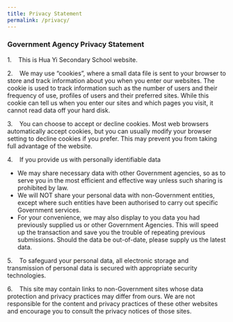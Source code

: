 ```yaml
---
title: Privacy Statement
permalink: /privacy/
---
```

### **Government Agency Privacy Statement**

1.    This is Hua Yi Secondary School website.

2.    We may use “cookies”, where a small data file is sent to your browser to store and track information about you when you enter our websites. The cookie is used to track information such as the number of users and their frequency of use, profiles of users and their preferred sites. While this cookie can tell us when you enter our sites and which pages you visit, it cannot read data off your hard disk.

3.    You can choose to accept or decline cookies. Most web browsers automatically accept cookies, but you can usually modify your browser setting to decline cookies if you prefer. This may prevent you from taking full advantage of the website.

4.    If you provide us with personally identifiable data

*   We may share necessary data with other Government agencies, so as to serve you in the most efficient and effective way unless such sharing is prohibited by law.
*   We will NOT share your personal data with non-Government entities, except where such entities have been authorised to carry out specific Government services.
*   For your convenience, we may also display to you data you had previously supplied us or other Government Agencies. This will speed up the transaction and save you the trouble of repeating previous submissions. Should the data be out-of-date, please supply us the latest data.

5.    To safeguard your personal data, all electronic storage and transmission of personal data is secured with appropriate security technologies.

6.    This site may contain links to non-Government sites whose data protection and privacy practices may differ from ours. We are not responsible for the content and privacy practices of these other websites and encourage you to consult the privacy notices of those sites.